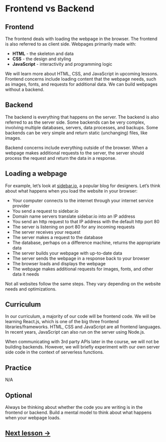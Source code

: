 # Frontend vs Backend

## Frontend

The frontend deals with loading the webpage in the browser. The frontend is also referred to as client side. Webpages primarily made with:

- **HTML** - the skeleton and data
- **CSS** - the design and styling
- **JavaScript** - interactivity and programming logic

We will learn more about HTML, CSS, and JavaScript in upcoming lessons. Frontend concerns include loading content that the webpage needs, such as images, fonts, and requests for additional data. We can build webpages without a backend.

## Backend

The backend is everything that happens on the server. The backend is also referred to as the server side. Some backends can be very complex, involving multiple databases, servers, data processes, and backups. Some backends can be very simple and return static (unchanging) files, like images.

Backend concerns include everything outside of the browser. When a webpage makes additional requests to the server, the server should process the request and return the data in a response.

## Loading a webpage

For example, let’s look at [sidebar.io](https://sidebar.io/), a popular blog for designers. Let’s think about what happens when you load the website in your browser:

- Your computer connects to the internet through your internet service provider
- You send a request to sidebar.io
- Domain name servers translate sidebar.io into an IP address
- You send an http request to that IP address with the default http port 80
- The server is listening on port 80 for any incoming requests
- The server receives your request
- The server makes a request to the database
- The database, perhaps on a difference machine, returns the appropriate data
- The server builds your webpage with up-to-date data
- The server sends the webpage in a response back to your browser
- The browser loads and displays the webpage
- The webpage makes additional requests for images, fonts, and other data it needs

Not all websites follow the same steps. They vary depending on the website needs and optimizations.

## Curriculum

In our curriculum, a majority of our code will be frontend code. We will be learning React.js, which is one of the big three frontend libraries/frameworks. HTML, CSS and JavaScript are all frontend languages. In recent years, JavaScript can also run on the server using Node.js.

When communicating with 3rd party APIs later in the course, we will not be building backends. However, we will briefly experiment with our own server side code in the context of serverless functions.

## Practice

N/A

## Optional

Always be thinking about whether the code you are writing is in the frontend or backend. Build a mental model to think about what happens when your webpage loads.

## [Next lesson →](./06-html.md)
